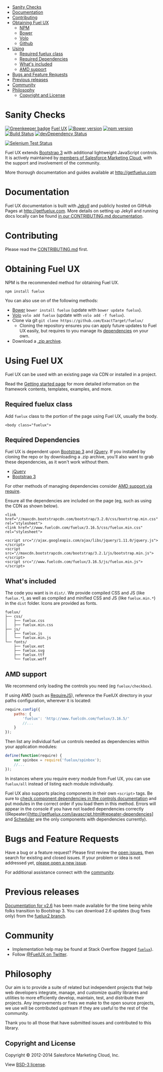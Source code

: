 <!-- TOC depthFrom:1 depthTo:6 withLinks:1 updateOnSave:1 orderedList:0 -->

- [Sanity Checks](#sanity-checks)
- [Documentation](#documentation)
- [Contributing](#contributing)
- [Obtaining Fuel UX](#obtaining-fuel-ux)
	- [NPM](#npm)
	- [Bower](#bower)
	- [Volo](#volo)
	- [Github](#github)
- [Using](#using-fuel-ux)
	- [Required fuelux class](#required-fuelux-class)
	- [Required Dependencies](#required-dependencies)
	- [What's included](#whats-included)
	- [AMD support](#amd-support)
- [Bugs and Feature Requests](#bugs-and-feature-requests)
- [Previous releases](#previous-releases)
- [Community](#community)
- [Philosophy](#philosophy)
	- [Copyright and License](#copyright-and-license)

<!-- /TOC -->

# Sanity Checks

[![Greenkeeper badge](https://badges.greenkeeper.io/ExactTarget/fuelux.svg)](https://greenkeeper.io/)
[Fuel UX](http://getfuelux.com/)
[![Bower version](https://badge.fury.io/bo/fuelux.svg)](http://badge.fury.io/bo/fuelux)
[![npm version](https://badge.fury.io/js/fuelux.svg)](https://www.npmjs.com/package/fuelux)
[![Build Status](https://api.travis-ci.org/ExactTarget/fuelux.svg?branch=master)](http://travis-ci.org/ExactTarget/fuelux)
[![devDependency Status](https://david-dm.org/exacttarget/fuelux/dev-status.svg)](https://david-dm.org/exacttarget/fuelux#info=devDependencies)

[![Selenium Test Status](https://saucelabs.com/browser-matrix/fuelux.svg)](https://saucelabs.com/u/fuelux)

Fuel UX extends [Bootstrap 3](https://github.com/twbs/bootstrap) with additional lightweight JavaScript controls. It is actively maintained by [members of Salesforce Marketing Cloud,](https://github.com/orgs/ExactTarget/people) with the support and involvement of the community.

More thorough documentation and guides available at <http://getfuelux.com>

# Documentation

Fuel UX documentation is built with [Jekyll](http://jekyllrb.com) and publicly hosted on GitHub Pages at <http://getfuelux.com>. More details on setting up Jekyll and running docs locally can be found [in our CONTRIBUTING.md documentation](https://github.com/exacttarget/fuelux/blob/master/CONTRIBUTING.md#running-gh-pages-locally).

# Contributing

Please read the [CONTRIBUTING.md](CONTRIBUTING.md) first.

# Obtaining Fuel UX

NPM is the recommended method for obtaining Fuel UX.
```
npm install fuelux
```

You can also use on of the following methods:
- [Bower](https://github.com/bower/bower) `bower install fuelux` (update with `bower update fuelux`).
- [Volo](https://github.com/volojs/volo) `volo add fuelux` (update with `volo add -f fuelux`).
- Clone via git `git clone https://github.com/ExactTarget/fuelux/`
  - Cloning the repository ensures you can apply future updates to Fuel UX easily, but requires to you manage its [dependencies](#dependencies) on your own.
- Download a [.zip archive](http://www.fuelcdn.com/fuelux/3.16.5/fuelux.zip).

# Using Fuel UX

Fuel UX can be used with an existing page via CDN or installed in a project.

Read the [Getting started page](http://getfuelux.com/getting-started.html) for more detailed information on the framework contents, templates, examples, and more.

## Required fuelux class

Add `fuelux` class to the portion of the page using Fuel UX, usually the body.
```
<body class="fuelux">
```

## Required Dependencies
Fuel UX is dependent upon [Bootstrap 3](https://github.com/twbs/bootstrap) and [jQuery](https://github.com/jquery/jquery). If you installed by cloning the repo or by downloading a .zip archive, you'll also want to grab these dependencies, as it won't work without them.
- [jQuery](https://github.com/jquery/jquery)
- [Bootstrap 3](https://github.com/twbs/bootstrap)

For other methods of managing dependencies consider [AMD support via require](#amd-support).

Ensure all the dependencies are included on the page (eg, such as using the CDN as shown below).
```
<link href="//maxcdn.bootstrapcdn.com/bootstrap/3.2.0/css/bootstrap.min.css" rel="stylesheet">
<link href="//www.fuelcdn.com/fuelux/3.16.5/css/fuelux.min.css" rel="stylesheet">

<script src="//ajax.googleapis.com/ajax/libs/jquery/1.11.0/jquery.js"></script>
<script src="//maxcdn.bootstrapcdn.com/bootstrap/3.2.1/js/bootstrap.min.js"></script>
<script src="//www.fuelcdn.com/fuelux/3.16.5/js/fuelux.min.js"></script>

```


## What's included
The code you want is in `dist/`. We provide compiled CSS and JS (like `fuelux.*`), as well as compiled and minified CSS and JS (like `fuelux.min.*`) in the `dist` folder. Icons are provided as fonts.
```
fuelux/
├── css/
│   ├── fuelux.css
│   ├── fuelux.min.css
├── js/
│   ├── fuelux.js
│   └── fuelux.min.js
└── fonts/
    ├── fuelux.eot
    ├── fuelux.svg
    ├── fuelux.ttf
    └── fuelux.woff
```


## AMD support

We recommend only loading the controls you need (eg `fuelux/checkbox`).

If using AMD (such as [RequireJS](http://requirejs.org)), reference the FuelUX directory in your paths configuration, wherever it is located:
```javascript
require.config({
    paths: {
        'fuelux': 'http://www.fuelcdn.com/fuelux/3.16.5/'
        //...
    }
});
```
Then list any individual fuel ux controls needed as dependencies within your application modules:
```javascript
define(function(require) {
    var spinbox = require('fuelux/spinbox');
    //...
});
```
In instances where you require every module from Fuel UX, you can use `fuelux/all` instead of listing each module individually.

Fuel UX also supports placing components in their own `<script>` tags. Be sure to [check component dependencies in the controls documentation](http://getfuelux.com/javascript.html) and put modules in the correct order if you load them in this method. Errors will appear in the console if you have not loaded dependencies correctly ((Repeater)[http://getfuelux.com/javascript.html#repeater-dependencies] and [Scheduler](http://getfuelux.com/javascript.html#scheduler-dependencies) are the only components with dependencies currently).


# Bugs and Feature Requests

Have a bug or a feature request? Please first review the [open issues](https://github.com/ExactTarget/fuelux/issues), then search for existing and closed issues. If your problem or idea is not addressed yet, [please open a new issue](https://github.com/ExactTarget/fuelux/issues/new).

For additional assistance connect with the [community](#community).


# Previous releases

[Documentation for v2.6](http://getfuelux.com/2.6/) has been made available for the time being while folks transition to Bootstrap 3. You can download 2.6 updates (bug fixes only) from the [fuelux2 branch](https://github.com/ExactTarget/fuelux/tree/fuelux2).

# Community

- Implementation help may be found at Stack Overflow (tagged [`fuelux`](http://stackoverflow.com/questions/tagged/fuelux)).
- Follow [@FuelUX on Twitter](https://twitter.com/fuelux).

# Philosophy
Our aim is to provide a suite of related but independent projects that help web developers integrate, manage, and customize quality libraries and utilities to more efficiently develop, maintain, test, and distribute their projects.  Any improvements or fixes we make to the open source projects, we use will be contributed upstream if they are useful to the rest of the community.

Thank you to all those that have submitted issues and contributed to this library.

## Copyright and License

Copyright &copy; 2012-2014 Salesforce Marketing Cloud, Inc.

View [BSD-3 license](https://github.com/ExactTarget/fuelux/blob/master/LICENSE).
